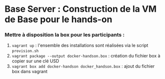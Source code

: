 Base Server : Construction de la VM de Base pour le hands-on
=============================================================

### Mettre à disposition la box pour les participants :
1. `vagrant up` : l'ensemble des installations sont réalisées via le script `provision.sh`
2. `vagrant package --output docker-handson.box` : création du fichier box à copier sur une clé USD
3. `vagrant box add docker-handson docker_handson.box` : ajout du fichier box dans vagrant
